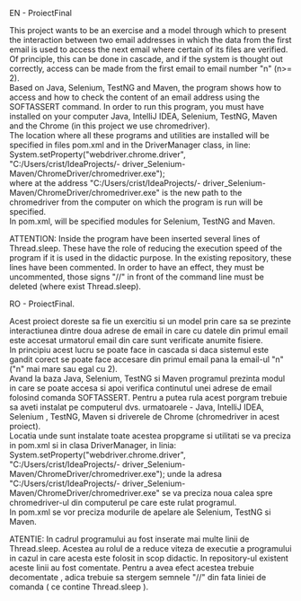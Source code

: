 EN - ProiectFinal

This project wants to be an exercise and a model through which to present the interaction between two email addresses in which the data from the first email is used to access the next email where certain of its files are verified.  
Of principle, this can be done in cascade, and if the system is thought out correctly, access can be made from the first email to email number "n" (n>= 2).  
Based on Java, Selenium, TestNG and Maven, the program shows how to access and how to check the content of an email address using the SOFTASSERT command. In order to run this program, you must have installed on your computer  Java, IntelliJ IDEA, Selenium, TestNG, Maven and the Chrome (in this project we use chromedriver).  
The location where all these programs and utilities are installed will be specified in files pom.xml and in the DriverManager class, in line:  
System.setProperty("webdriver.chrome.driver", "C:/Users/crist/IdeaProjects/- driver_Selenium-Maven/ChromeDriver/chromedriver.exe");  
where at the address "C:/Users/crist/IdeaProjects/- driver_Selenium-Maven/ChromeDriver/chromedriver.exe" is the new path to the chromedriver from the computer on which the program is run will be specified.  
In pom.xml, will be specified modules for Selenium, TestNG and Maven.

ATTENTION: Inside the program have been inserted several lines of Thread.sleep. These have the role of reducing the execution speed of the program if it is used in the didactic purpose.
In the existing repository, these lines have been commented. In order to have an effect, they must be uncommented, those signs "//" in front of the command line must be deleted (where exist Thread.sleep).

  
RO - ProiectFinal.  

Acest proiect doreste sa fie un exercitiu si un model prin care sa se prezinte interactiunea dintre doua adrese de email in care cu datele din primul email este accesat urmatorul email din care sunt verificate anumite fisiere.  
In principiu acest lucru se poate face in cascada si daca sistemul este gandit corect se poate face accesare din primul email pana la email-ul "n" ("n" mai mare sau egal cu 2).  
Avand la baza Java, Selenium, TestNG si Maven programul prezinta modul in care se poate accesa si apoi verifica continutul unei adrese de email folosind comanda SOFTASSERT. Pentru a putea rula acest porgram trebuie sa aveti instalat pe computerul dvs. urmatoarele - Java, IntelliJ IDEA, Selenium , TestNG, Maven si driverele de Chrome (chromedriver in acest proiect).  
Locatia unde sunt instalate toate acestea propgrame si utilitati se va preciza in pom.xml si in clasa DriverManager, in linia:  
System.setProperty("webdriver.chrome.driver", "C:/Users/crist/IdeaProjects/- driver_Selenium-Maven/ChromeDriver/chromedriver.exe");
unde la adresa "C:/Users/crist/IdeaProjects/- driver_Selenium-Maven/ChromeDriver/chromedriver.exe" se va preciza noua calea spre chromedriver-ul din computerul pe care este rulat programul.  
In pom.xml se vor preciza modurile de apelare ale Selenium, TestNG si Maven.
  
ATENTIE: In cadrul programului au fost inserate mai multe linii de Thread.sleep. Acestea au rolul de a reduce viteza de executie a programului in cazul in care acesta este folosit in scop didactic.
In repository-ul existent aceste linii au fost comentate. Pentru a avea efect acestea trebuie decomentate , adica trebuie sa stergem semnele  "//" din fata liniei de comanda ( ce contine Thread.sleep ). 

